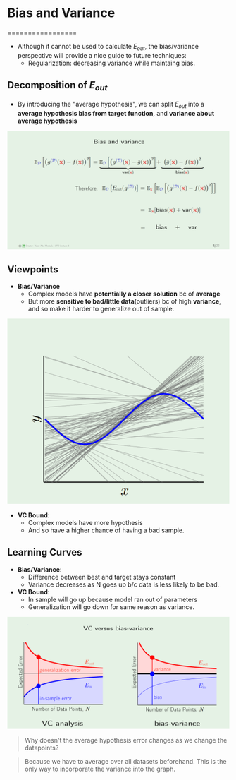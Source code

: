 # Bias and Variance
=================
* Although it cannot be used to calculate $E_{out}$, the bias/variance perspective will provide a nice guide to future techniques:
	* Regularization: decreasing variance while maintaing bias.

## Decomposition of $E_{out}$
* By introducing the "average hypothesis", we can split $E_{out}$ into a **average hypothesis bias from target function**, and **variance about average hypothesis**

![bias variance](bias-variance.PNG)

## Viewpoints
* **Bias/Variance**
	* Complex models have **potentially a closer solution** bc of **average**
	* But more **sensitive to bad/little data**(outliers) bc of high **variance**, and so make it harder to generalize out of sample.


![high variance](high-variance.PNG)

* **VC Bound**: 
	* Complex models have more hypothesis
	* And so have a higher chance of having a bad sample.

## Learning Curves
* **Bias/Variance**:
	* Difference between best and target stays constant
	* Variance decreases as N goes up b/c data is less likely to be bad.
* **VC Bound**:
	* In sample will go up because model ran out of parameters
	* Generalization will go down for same reason as variance.

![learning curves](learning-curves.PNG)
> Why doesn't the average hypothesis error changes as we change the datapoints?

> Because we have to average over all datasets beforehand. This is the only way to incorporate the variance into the graph.
